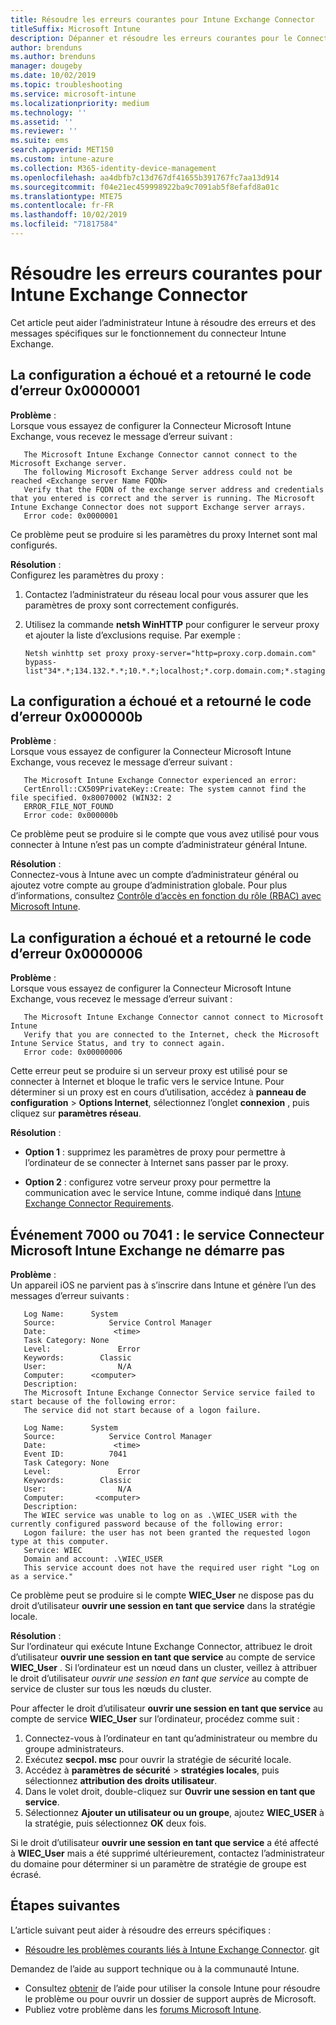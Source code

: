 ```yaml
---
title: Résoudre les erreurs courantes pour Intune Exchange Connector
titleSuffix: Microsoft Intune
description: Dépanner et résoudre les erreurs courantes pour le Connecteur Microsoft Intune Exchange local
author: brenduns
ms.author: brenduns
manager: dougeby
ms.date: 10/02/2019
ms.topic: troubleshooting
ms.service: microsoft-intune
ms.localizationpriority: medium
ms.technology: ''
ms.assetid: ''
ms.reviewer: ''
ms.suite: ems
search.appverid: MET150
ms.custom: intune-azure
ms.collection: M365-identity-device-management
ms.openlocfilehash: aa4dbfb7c13d767df41655b391767fc7aa13d914
ms.sourcegitcommit: f04e21ec459998922ba9c7091ab5f8efafd8a01c
ms.translationtype: MTE75
ms.contentlocale: fr-FR
ms.lasthandoff: 10/02/2019
ms.locfileid: "71817584"
---
```

# <a name="resolve-common-errors-for-the-intune-exchange-connector"></a>Résoudre les erreurs courantes pour Intune Exchange Connector

Cet article peut aider l’administrateur Intune à résoudre des erreurs et des messages spécifiques sur le fonctionnement du connecteur Intune Exchange.  

## <a name="configuration-failed-and-returned-error-code-0x0000001"></a>La configuration a échoué et a retourné le code d’erreur 0x0000001

**Problème** :  
Lorsque vous essayez de configurer la Connecteur Microsoft Intune Exchange, vous recevez le message d’erreur suivant :

```
   The Microsoft Intune Exchange Connector cannot connect to the Microsoft Exchange server.  
   The following Microsoft Exchange Server address could not be reached <Exchange server Name FQDN>  
   Verify that the FQDN of the exchange server address and credentials that you entered is correct and the server is running. The Microsoft Intune Exchange Connector does not support Exchange server arrays.  
   Error code: 0x0000001  
```

Ce problème peut se produire si les paramètres du proxy Internet sont mal configurés.

**Résolution** :  
Configurez les paramètres du proxy :
1. Contactez l’administrateur du réseau local pour vous assurer que les paramètres de proxy sont correctement configurés. 
2. Utilisez la commande **netsh WinHTTP** pour configurer le serveur proxy et ajouter la liste d’exclusions requise. Par exemple :  

   ```
   Netsh winhttp set proxy proxy-server="http=proxy.corp.domain.com" bypass-list"34*.*;134.132.*.*;10.*.*;localhost;*.corp.domain.com;*.staging.domain.com"
   ```

## <a name="configuration-failed-and-returned-error-code-0x000000b"></a>La configuration a échoué et a retourné le code d’erreur 0x000000b   

**Problème** :  
Lorsque vous essayez de configurer la Connecteur Microsoft Intune Exchange, vous recevez le message d’erreur suivant :  

```
   The Microsoft Intune Exchange Connector experienced an error:  
   CertEnroll::CX509PrivateKey::Create: The system cannot find the file specified. 0x80070002 (WIN32: 2  
   ERROR_FILE_NOT_FOUND  
   Error code: 0x000000b  
```
Ce problème peut se produire si le compte que vous avez utilisé pour vous connecter à Intune n’est pas un compte d’administrateur général Intune.

**Résolution** :  
Connectez-vous à Intune avec un compte d’administrateur général ou ajoutez votre compte au groupe d’administration globale. Pour plus d’informations, consultez [Contrôle d’accès en fonction du rôle (RBAC) avec Microsoft Intune](../fundamentals/role-based-access-control.md).

## <a name="configuration-failed-and-returned-error-code-0x0000006"></a>La configuration a échoué et a retourné le code d’erreur 0x0000006

**Problème** :  
Lorsque vous essayez de configurer la Connecteur Microsoft Intune Exchange, vous recevez le message d’erreur suivant :  

```  
   The Microsoft Intune Exchange Connector cannot connect to Microsoft Intune  
   Verify that you are connected to the Internet, check the Microsoft Intune Service Status, and try to connect again.  
   Error code: 0x00000006  
```  
Cette erreur peut se produire si un serveur proxy est utilisé pour se connecter à Internet et bloque le trafic vers le service Intune. Pour déterminer si un proxy est en cours d’utilisation, accédez à **panneau de configuration** > **Options Internet**, sélectionnez l’onglet **connexion** , puis cliquez sur **paramètres réseau**.

**Résolution** :  

- **Option 1** : supprimez les paramètres de proxy pour permettre à l’ordinateur de se connecter à Internet sans passer par le proxy.  

- **Option 2** : configurez votre serveur proxy pour permettre la communication avec le service Intune, comme indiqué dans [Intune Exchange Connector Requirements](exchange-connector-install.md#intune-exchange-connector-requirements).



## <a name="event-7000-or-7041-microsoft-intune-exchange-connector-service-wont-start"></a>Événement 7000 ou 7041 : le service Connecteur Microsoft Intune Exchange ne démarre pas

**Problème** :  
Un appareil iOS ne parvient pas à s’inscrire dans Intune et génère l’un des messages d’erreur suivants :  

```  
   Log Name:      System
   Source:            Service Control Manager
   Date:               <time>
   Task Category: None
   Level:               Error
   Keywords:        Classic
   User:                N/A
   Computer:      <computer>
   Description:
   The Microsoft Intune Exchange Connector Service service failed to start because of the following error:  
   The service did not start because of a logon failure.
```  

```  
   Log Name:      System
   Source:            Service Control Manager
   Date:               <time>
   Event ID:          7041
   Task Category: None
   Level:               Error   
   Keywords:        Classic
   User:                N/A
   Computer:       <computer>
   Description:
   The WIEC service was unable to log on as .\WIEC_USER with the currently configured password because of the following error:
   Logon failure: the user has not been granted the requested logon type at this computer.
   Service: WIEC
   Domain and account: .\WIEC_USER
   This service account does not have the required user right "Log on as a service."  
```
Ce problème peut se produire si le compte **WIEC_User** ne dispose pas du droit d’utilisateur **ouvrir une session en tant que service** dans la stratégie locale.

**Résolution** :  
Sur l’ordinateur qui exécute Intune Exchange Connector, attribuez le droit d’utilisateur **ouvrir une session en tant que service** au compte de service **WIEC_User** . Si l’ordinateur est un nœud dans un cluster, veillez à attribuer le droit d’utilisateur *ouvrir une session en tant que service* au compte de service de cluster sur tous les nœuds du cluster.  

Pour affecter le droit d’utilisateur **ouvrir une session en tant que service** au compte de service **WIEC_User** sur l’ordinateur, procédez comme suit :

1. Connectez-vous à l’ordinateur en tant qu’administrateur ou membre du groupe administrateurs.
2. Exécutez **secpol. msc** pour ouvrir la stratégie de sécurité locale.
3. Accédez à **paramètres de sécurité** > **stratégies locales**, puis sélectionnez **attribution des droits utilisateur**.
4. Dans le volet droit, double-cliquez sur **Ouvrir une session en tant que service**.
5. Sélectionnez **Ajouter un utilisateur ou un groupe**, ajoutez **WIEC_USER** à la stratégie, puis sélectionnez **OK** deux fois.

Si le droit d’utilisateur **ouvrir une session en tant que service** a été affecté à **WIEC_User** mais a été supprimé ultérieurement, contactez l’administrateur du domaine pour déterminer si un paramètre de stratégie de groupe est écrasé.  

## <a name="next-steps"></a>Étapes suivantes  

L’article suivant peut aider à résoudre des erreurs spécifiques :
- [Résoudre les problèmes courants liés à Intune Exchange Connector](troubleshoot-exchange-connector-common-problems.md). git 

Demandez de l’aide au support technique ou à la communauté Intune.
- Consultez [obtenir](../fundamentals/get-support.md) de l’aide pour utiliser la console Intune pour résoudre le problème ou pour ouvrir un dossier de support auprès de Microsoft. 
- Publiez votre problème dans les [forums Microsoft Intune](https://social.technet.microsoft.com/Forums/en-US/home?forum=microsoftintuneprod).  

